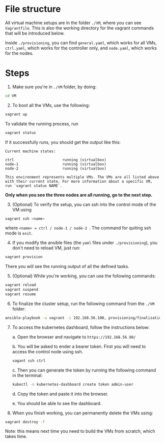 # File structure
All virtual machine setups are in the folder `./VM`, where you can see `Vagrantfile`. This is also the working directory for the vagrant commands that will be introduced below.

Inside `./provisioning`, you can find `general.yaml`, which works for all VMs, `ctrl.yaml`, which works for the controller only, and `node.yaml`, which works for the nodes.


# Steps

1. Make sure you're in `./VM` folder, by doing:

```bash
cd VM
```

2. To boot all the VMs, use the following:

```bash
vagrant up
```

To validate the running process, run

```bash
vagrant status
```
If it successfully runs, you should get the output like this:

```
Current machine states:

ctrl                      running (virtualbox)
node-1                    running (virtualbox)
node-2                    running (virtualbox)

This environment represents multiple VMs. The VMs are all listed above with their current state. For more information about a specific VM, run `vagrant status NAME`.

```
**Only when you see the three nodes are all running, go to the next step.**

3. (Optional) To verify the setup, you can ssh into the control mode of the VM using 
```bash
vagrant ssh <name>
```
where `<name> = ctrl / node-1 / node-2 `. The command for quiting ssh mode is `exit`.

4. If you modify the ansible files (the `yaml` files under `./provisioning`), you don't need to reload VM, just run:
```bash
vagrant provision
```
There you will see the running output of all the defined tasks.

5. (Optional) While you're working, you can use the following commands:
```bash
vagrant reload
vagrant suspend
vagrant resume
```

6. To finalize the cluster setup, run the following command from the `./VM` folder:
```bash
ansible-playbook -u vagrant -i 192.168.56.100, provisioning/finalization.yml
```

7. To access the kubernetes dashboard, follow the instructions below:

    a. Open the browser and navigate to `https://192.168.56.90/`

    b. You will be asked to ender a bearer token. First you will need to access the control node using ssh. 

    ```bash
    vagant ssh ctrl
    ```

    c. Then you can generate the token by running the following command in the terminal:

    ```bash
    kubectl -n kubernetes-dashboard create token admin-user
    ```
    
    d. Copy the token and paste it into the browser.
    
    e. You should be able to see the dashboard.

8. When you finish working, you can permanently delete the VMs using:
```bash
vagrant destroy -f
```
Note: this means next time you need to build the VMs from scratch, which takes time.
